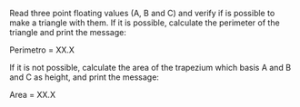 Read three point floating values (A, B and C) and verify if is possible to make a triangle with them. If it is possible, calculate the perimeter of the triangle and print the message:


Perimetro = XX.X


If it is not possible, calculate the area of the trapezium which basis A and B and C as height, and print the message:


Area = XX.X

